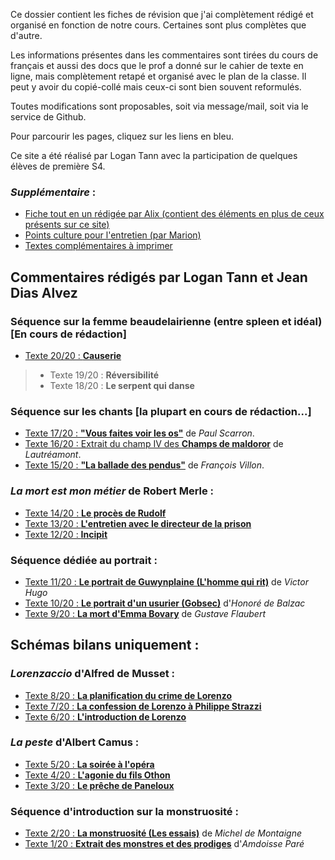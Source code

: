Ce dossier contient les fiches de révision que j'ai complètement rédigé et organisé en fonction de notre cours. Certaines sont plus complètes que d'autre.

Les informations présentes dans les commentaires sont tirées du cours de français et aussi des docs que le prof a donné sur le cahier de texte en ligne, mais complètement retapé et organisé avec le plan de la classe. Il peut y avoir du copié-collé mais ceux-ci sont bien souvent reformulés.

Toutes modifications sont proposables, soit via message/mail, soit via le service de Github.

Pour parcourir les pages, cliquez sur les liens en bleu.



Ce site a été réalisé par Logan Tann avec la participation de quelques élèves de première S4.

### *Supplémentaire* :

* [Fiche tout en un rédigée par Alix (contient des éléments en plus de ceux présents sur ce site)](https://docs.google.com/document/d/1vuFcUAQpijbgveyHbleFmPk7E1zsORSIzSC5htFnoDs/edit?usp=sharing)
* [Points culture pour l'entretien (par Marion)](textes/culture.md)
* [Textes complémentaires à imprimer](https://github.com/LoganTann/fr/tree/master/compl)



## Commentaires rédigés par Logan Tann et Jean Dias Alvez

### Séquence sur la femme beaudelairienne (entre spleen et idéal) [En cours de rédaction]

* [Texte 20/20 : **Causerie**](textes/txt17.md)
> * Texte 19/20 : **Réversibilité**
> * Texte 18/20 : **Le serpent qui danse**

### Séquence sur les chants [la plupart en cours de rédaction...]
 * [Texte 17/20 : **"Vous faites voir les os"**](textes/txt17.md) de *Paul Scarron*.
 * [Texte 16/20 : Extrait du champ IV des **Champs de maldoror**](textes/txt16.md) de *Lautréamont*.
 * [Texte 15/20 : **"La ballade des pendus"**](textes/txt15.md) de *François Villon*.

### *La mort est mon métier* de Robert Merle :

*  [Texte 14/20 : **Le procès de Rudolf**](textes/txt14.md) 
*  [Texte 13/20 : **L'entretien avec le directeur de la prison**](textes/txt13.md) 
*  [Texte 12/20 : **Incipit**](textes/txt12.md) 

### Séquence dédiée au portrait :

* [Texte 11/20 : **Le portrait de Guwynplaine (L'homme qui rit)**](textes/txt11.md) de *Victor Hugo* 
* [Texte 10/20 : **Le portrait d'un usurier (Gobsec)**](textes/txt10.md) d'*Honoré de Balzac* 
* [Texte 9/20 : **La mort d'Emma Bovary**](textes/txt9.md) de *Gustave Flaubert* 



## Schémas bilans uniquement :

### *Lorenzaccio* d'Alfred de Musset : 

* [Texte 8/20 : **La planification du crime de Lorenzo**](textes/txt8.jpg) 
* [Texte 7/20 : **La confession de Lorenzo à Philippe Strazzi**](textes/txt7.jpg) 
* [Texte 6/20 : **L'introduction de Lorenzo**](textes/txt6.jpg) 

### *La peste* d'Albert Camus :

* [Texte 5/20 : **La soirée à l'opéra**](textes/txt5.jpg) 
* [Texte 4/20 : **L'agonie du fils Othon**](textes/txt4.jpg) 
* [Texte 3/20 : **Le prêche de Paneloux**](textes/txt3.jpg) 


### Séquence d'introduction sur la monstruosité : 

* [Texte 2/20 : **La monstruosité (Les essais)**](textes/txt2.jpg) de *Michel de Montaigne*
* [Texte 1/20 : **Extrait des monstres et des prodiges**](textes/txt1.jpg) d'*Amdoisse Paré* 
